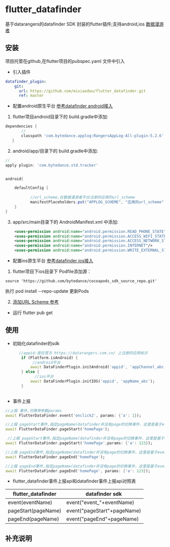 # flutter_datafinder

基于datarangers的datafinder SDK 封装的flutter插件;支持android,ios
[数据漫游者](https://datarangers.com.cn/product/datafinder)


## 安装
项目托管在github,在flutter项目的pubspec.yaml 文件中引入
- 引入插件
```yaml
datafinder_plugin:
    git:
      url: https://github.com/mixiaodou/flutter_datafinder.git
      ref: master
```
- 配置android原生平台
[参考datafinder android接入](https://datarangers.com.cn/help/doc?lid=1097&did=10942)
1. flutter项目android目录下的 build.gradle中添加:
 ```groovy
 dependencies {
        //
        classpath 'com.bytedance.applog:RangersAppLog-All-plugin:5.2.6'
    }
```
2. android/app/目录下的 build.gradle中添加:
```groovy
//
apply plugin: 'com.bytedance.std.tracker'


android{

    defaultConfig {
         
           //url_scheme,在数据漫游者平台注册的应用的url_scheme
           manifestPlaceholders.put("APPLOG_SCHEME", "应用的url_scheme".toLowerCase())
    }
}

```
3. app/src/main目录下的 AndroidManifest.xml 中添加:
```xml
    <uses-permission android:name="android.permission.READ_PHONE_STATE"/>
    <uses-permission android:name="android.permission.ACCESS_WIFI_STATE"/>
    <uses-permission android:name="android.permission.ACCESS_NETWORK_STATE"/>
    <uses-permission android:name="android.permission.INTERNET"/>
    <uses-permission android:name="android.permission.WRITE_EXTERNAL_STORAGE"/>
```

- 配置ios原生平台
[参考datafinder ios接入](https://datarangers.com.cn/help/doc?lid=1097&did=8547)
1. flutter项目下ios目录下 Podfile添加源：
```
source 'https://github.com/bytedance/cocoapods_sdk_source_repo.git'
```
执行 pod install --repo-update 更新Pods

2. [添加URL Scheme 参考](https://datarangers.com.cn/help/doc?lid=1097&did=8547#_4-%E6%B7%BB%E5%8A%A0url-scheme)



- 运行 flutter pub get

## 使用
- 初始化datafinder的sdk
```dart
      //appid:是在官方 https://datarangers.com.cn/ 上注册的应用标示
       if (Platform.isAndroid) {
            //android平台
           await DataFinderPlugin.initAndroid('appid', 'appChannel_abc');
       } else {
             //ios平台
           await DataFinderPlugin.initIOS('appid', 'appName_abc');
       }
       
```
- 事件上报
```dart
//上报 事件,可携带参数params
await FlutterDataFinder.event('onclick2', params: {'a': 1});

//上报 pageStart事件,指定pageName(datafinder并没有page的切换事件，这里是基于event的封装)
await FlutterDataFinder.pageStart('homePage');

 //上报 pageStart事件,指定pageName(datafinder并没有page的切换事件，这里是基于event的封装),可携带参数params
await FlutterDataFinder.pageStart('homePage',params: {'a': 123});

//上报 pageEnd事件,指定pageName(datafinder并没有page的切换事件，这里是基于event的封装)
await FlutterDataFinder.pageEnd('homePage');

//上报 pageEnd事件,指定pageName(datafinder并没有page的切换事件，这里是基于event的封装),可携带参数params
await FlutterDataFinder.pageEnd('homePage', params: {'a': 123});

```
- flutter_datafinder事件上报api和datafinder事件上报api对照表

| flutter_datafinder | datafinder sdk |
| ------ | ------ |
| event(eventName)   | event("event_"+eventName)  |
| pageStart(pageName)| event("pageStart"+pageName)|
| pageEnd(pageName)  | event("pageEnd"+pageName)  |

## 补充说明
